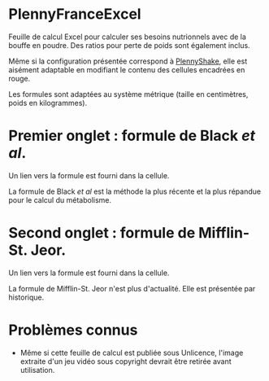 # PlennyFranceExcel
Feuille de calcul Excel pour calculer ses besoins nutrionnels avec de la bouffe en poudre. Des ratios pour perte de poids sont également inclus. 

Même si la configuration présentée correspond à [PlennyShake](https://jimmyjoy.com/products/plenny-shake), elle est aisément adaptable en modifiant le contenu des cellules encadrées en rouge. 

Les formules sont adaptées au système métrique (taille en centimètres, poids en kilogrammes). 

# Premier onglet : formule de Black *et al*.
Un lien vers la formule est fourni dans la cellule. 

La formule de Black *et al* est la méthode la plus récente et la plus répandue pour le calcul du métabolisme. 

# Second onglet : formule de Mifflin-St. Jeor. 

Un lien vers la formule est fourni dans la cellule. 

La formule de Mifflin-St. Jeor n'est plus d'actualité. Elle est présentée par historique. 

# Problèmes connus 

* Même si cette feuille de calcul est publiée sous Unlicence, l'image extraite d'un jeu vidéo sous copyright devrait être retirée avant utilisation. 
